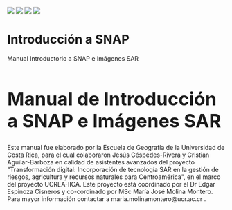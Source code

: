 <img src="https://github.com/Emmanuel461/Introducci-n-a-SNAP/blob/main/Im%C3%A1genes/ucrea.jpg"> <img src="https://github.com/Emmanuel461/Introducci-n-a-SNAP/blob/main/Im%C3%A1genes/eg.jpg"> <img src="https://github.com/Emmanuel461/Introducci-n-a-SNAP/blob/main/Im%C3%A1genes/ucr.jpg"> <img src="https://github.com/Emmanuel461/Introducci-n-a-SNAP/blob/main/Im%C3%A1genes/iica.png">

# Introducción a SNAP

Manual Introductorio a SNAP e Imágenes SAR



<h1 style="font-size:300%;">Manual de Introducción a SNAP e Imágenes SAR</h1> 

<p>Este manual fue elaborado por la Escuela de Geografía de la Universidad de Costa Rica, para el cual colaboraron Jesús Céspedes-Rivera y Cristian Aguilar-Barboza en calidad de asistentes avanzados del proyecto "Transformación digital: Incorporación de tecnología SAR en la gestión de riesgos, agricultura y recursos naturales para Centroamérica", en el marco del proyecto UCREA-IICA.
Este proyecto está coordinado por el Dr Edgar Espinoza Cisneros y co-cordinado por MSc María José Molina Montero. Para mayor información contactar a maria.molinamontero@ucr.ac.cr .</p>

   
